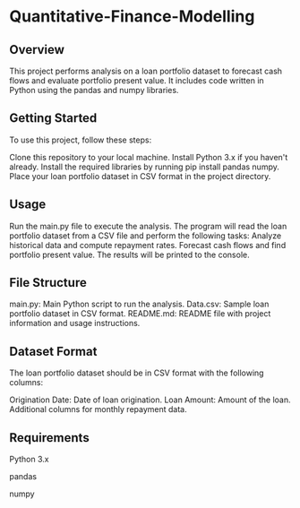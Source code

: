 # Quantitative-Finance-Modelling


## **Overview**

This project performs analysis on a loan portfolio dataset to forecast cash flows and evaluate portfolio present value. It includes code written in Python using the pandas and numpy libraries.

## **Getting Started**

To use this project, follow these steps:

Clone this repository to your local machine.
Install Python 3.x if you haven't already.
Install the required libraries by running pip install pandas numpy.
Place your loan portfolio dataset in CSV format in the project directory.

## **Usage**

Run the main.py file to execute the analysis.
The program will read the loan portfolio dataset from a CSV file and perform the following tasks:
Analyze historical data and compute repayment rates.
Forecast cash flows and find portfolio present value.
The results will be printed to the console.

## **File Structure**

main.py: Main Python script to run the analysis.
Data.csv: Sample loan portfolio dataset in CSV format.
README.md: README file with project information and usage instructions.

## **Dataset Format**

The loan portfolio dataset should be in CSV format with the following columns:

Origination Date: Date of loan origination.
Loan Amount: Amount of the loan.
Additional columns for monthly repayment data.

## **Requirements**

Python 3.x

pandas

numpy
